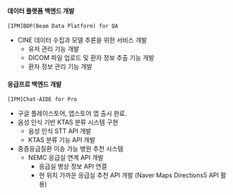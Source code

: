 #### 데이터 플랫폼 백엔드 개발
`[IPM]BDP(Beam Data Platform) for QA`
  - CINE 데이터 수집과 모델 추론을 위한 서비스 개발
    - 유저 관리 기능 개발
    - DICOM 파일 업로드 및 환자 정보 추출 기능 개발
    - 환자 정보 관리 기능 개발
   
#### 응급프로 백엔드 개발
`[IPM]Chat-AIDE for Pro`
  - 구글 플레이스토어, 앱스토어 앱 출시 완료.
  - 음성 인식 기반 KTAS 분류 시스템 구현
    - 음성 인식 STT API 개발
    - KTAS 분류 기능 API 개발
  - 중증응급질환 이송 가능 병원 추천 시스템
    - NEMC 응급실 연계 API 개발 
      - 응급실 병상 정보 API 연결
      - 현 위치 가까운 응급실 추천 API 개발 (Naver Maps Directions5 API 활용)
